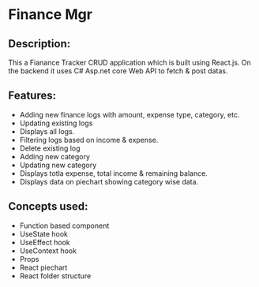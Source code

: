 # Finance Mgr 

## Description:
This a Fianance Tracker CRUD application which is built using React.js. On the backend it uses C# Asp.net core Web API to fetch & post datas.

## Features:
- Adding new finance logs with amount, expense type, category, etc.
- Updating existing logs
- Displays all logs.
- Filtering logs based on income & expense.
- Delete existing log
- Adding new category
- Updating new category
- Displays totla expense, total income & remaining balance.
- Displays data on piechart showing category wise data.


## Concepts used:
- Function based component
- UseState hook
- UseEffect hook
- UseContext hook
- Props
- React piechart
- React folder structure



